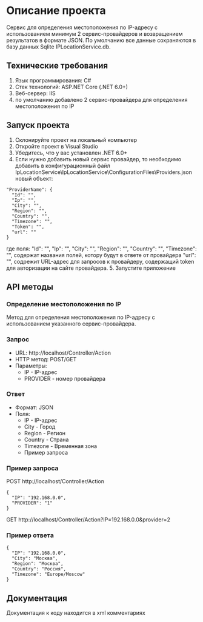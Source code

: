 # Описание проекта
Сервис для определения местоположения по IP-адресу с использованием минимум 2 сервис-провайдеров и возвращением результатов в формате JSON. 
По умолчанию все данные сохраняются в базу данных Sqlite IPLocationService.db.
## Технические требования
1. Язык программирования: C#
2. Стек технологий: ASP.NET Core (.NET 6.0+)
3. Веб-сервер: IIS
4. по умолчанию добавлено 2 сервис-провайдера для определения местоположения по IP

## Запуск проекта
1. Склонируйте проект на локальный компьютер
2. Откройте проект в Visual Studio
3. Убедитесь, что у вас установлен .NET 6.0+
4. Если нужно добавить новый сервис провайдер, то необходимо добавить в конфигурационный файл IpLocationService\IpLocationService\ConfigurationFiles\Providers.json новый объект:
```
"ProviderName": {
  "Id": "", 
  "Ip": "",
  "City": "",
  "Region": "",
  "Country": "",
  "Timezone": "",
  "Token": "",
  "url": ""
}
```
где поля:
  "Id": "", 
  "Ip": "",
  "City": "",
  "Region": "",
  "Country": "",
  "Timezone": "",
содержат названия полей, котору будут в ответе от провайдера
"url": "", содрежит URL-адрес для запросов к провайдеру, содержащий token для авторизации на сайте провайдера.
5. Запустите приложение

## API методы
### Определение местоположения по IP
Метод для определения местоположения по IP-адресу с использованием указанного сервис-провайдера.

### Запрос
+ URL: http://localhost/Controller/Action
+ HTTP метод: POST/GET
+ Параметры:
  + IP - IP-адрес
  + PROVIDER - номер провайдера
### Ответ
+ Формат: JSON
+ Поля:
  + IP - IP-адрес
  + City - Город
  + Region - Регион
  + Country - Страна
  + Timezone - Временная зона
  + Пример запроса

### Пример запроса
POST http://localhost/Controller/Action
```
{
  "IP": "192.168.0.0",
  "PROVIDER": "1"
}
```
GET http://localhost/Controller/Action?IP=192.168.0.0&provider=2
### Пример ответа
```
{
  "IP": "192.168.0.0",
  "City": "Москва",
  "Region": "Москва",
  "Country": "Россия",
  "Timezone": "Europe/Moscow"
}
```

## Документация
Документация к коду находится в xml комментариях
